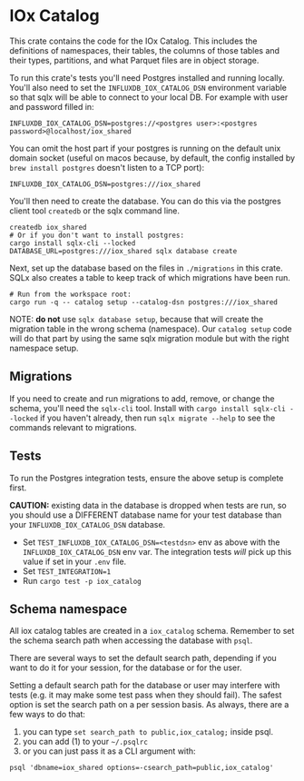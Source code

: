 # IOx Catalog

This crate contains the code for the IOx Catalog. This includes the definitions of namespaces,
their tables, the columns of those tables and their types, partitions, and what Parquet files are
in object storage.

To run this crate's tests you'll need Postgres installed and running locally. You'll also need to
set the `INFLUXDB_IOX_CATALOG_DSN` environment variable so that sqlx will be able to connect to
your local DB. For example with user and password filled in:

```
INFLUXDB_IOX_CATALOG_DSN=postgres://<postgres user>:<postgres password>@localhost/iox_shared
```

You can omit the host part if your postgres is running on the default unix domain socket (useful on
macos because, by default, the config installed by `brew install postgres` doesn't listen to a TCP
port):

```
INFLUXDB_IOX_CATALOG_DSN=postgres:///iox_shared
```

You'll then need to create the database. You can do this via the postgres
client tool `createdb` or the sqlx command line.

```
createdb iox_shared
# Or if you don't want to install postgres:
cargo install sqlx-cli --locked
DATABASE_URL=postgres:///iox_shared sqlx database create
```

Next, set up the database based on the files in `./migrations` in this crate. SQLx also creates
a table to keep track of which migrations have been run.

```
# Run from the workspace root:
cargo run -q -- catalog setup --catalog-dsn postgres:///iox_shared
```

NOTE: **do not** use `sqlx database setup`, because that will create the migration table in the
wrong schema (namespace). Our `catalog setup` code will do that part by using the same sqlx
migration module but with the right namespace setup.

## Migrations

If you need to create and run migrations to add, remove, or change the schema, you'll need the
`sqlx-cli` tool. Install with `cargo install sqlx-cli --locked` if you haven't already, then run
`sqlx migrate --help` to see the commands relevant to migrations.

## Tests

To run the Postgres integration tests, ensure the above setup is complete first.

**CAUTION:** existing data in the database is dropped when tests are run, so you should use a
DIFFERENT database name for your test database than your `INFLUXDB_IOX_CATALOG_DSN` database.

* Set `TEST_INFLUXDB_IOX_CATALOG_DSN=<testdsn>` env as above with the `INFLUXDB_IOX_CATALOG_DSN`
  env var. The integration tests *will* pick up this value if set in your `.env` file.
* Set `TEST_INTEGRATION=1`
* Run `cargo test -p iox_catalog`

## Schema namespace

All iox catalog tables are created in a `iox_catalog` schema. Remember to set the schema search
path when accessing the database with `psql`.

There are several ways to set the default search path, depending if you want to do it for your
session, for the database or for the user.

Setting a default search path for the database or user may interfere with tests (e.g. it may make
some test pass when they should fail). The safest option is set the search path on a per session
basis. As always, there are a few ways to do that:

1. you can type `set search_path to public,iox_catalog;` inside psql.
2. you can add (1) to your `~/.psqlrc`
3. or you can just pass it as a CLI argument with:

```
psql 'dbname=iox_shared options=-csearch_path=public,iox_catalog'
```
